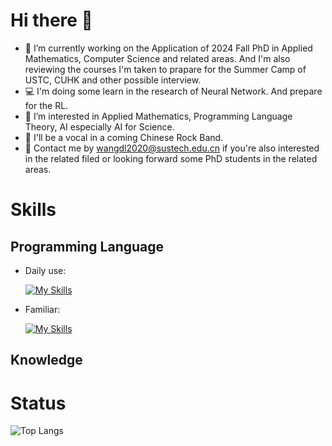 # Hi there 👋

<!--
**LinMulikas/LinMulikas** is a ✨ _special_ ✨ repository because its `README.md` (this file) appears on your GitHub profile.

Here are some ideas to get you started:

- 🔭 I’m currently working on ...
- 🌱 I’m currently learning ...
- 👯 I’m looking to collaborate on ...
- 🤔 I’m looking for help with ...
- 💬 Ask me about ...
- 📫 How to reach me: ...
- 😄 Pronouns: ...
- ⚡ Fun fact: ...
-->

- 🔭 I’m currently working on the Application of 2024 Fall PhD in Applied Mathematics, Computer Science and related areas. And I'm also reviewing the courses I'm taken to prapare for the Summer Camp of USTC, CUHK and other possible interview.
- 💻 I'm doing some learn in the research of Neural Network. And prepare for the RL.
- 📖 I’m interested in Applied Mathematics, Programming Language Theory, AI especially AI for Science.
- 🎸 I'll be a vocal in a coming Chinese Rock Band.
- 💬 Contact me by wangdl2020@sustech.edu.cn if you're also interested in the related filed or looking forward some PhD students in the related areas.

# Skills

## Programming Language

- Daily use:
  
  [![My Skills](https://skillicons.dev/icons?i=py,vscode,git,github)](https://skillicons.dev)

- Familiar:
  
  [![My Skills](https://skillicons.dev/icons?i=java,cpp&theme=light)](https://skillicons.dev)




## Knowledge


# Status

![Top Langs](https://github-readme-stats.vercel.app/api/top-langs/?username=LinMulikas&layout=compact&theme=tokyonight)
